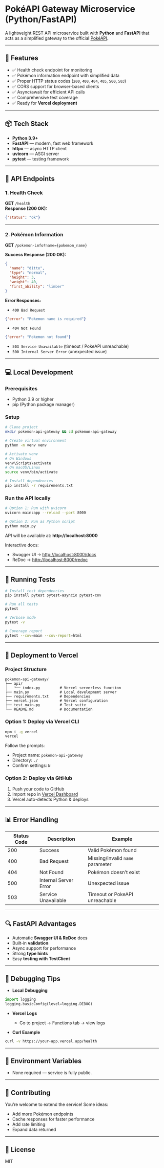 # PokéAPI Gateway Microservice (Python/FastAPI)

A lightweight REST API microservice built with **Python** and **FastAPI** that acts as a simplified gateway to the official [PokéAPI](https://pokeapi.co/).

---

## 🚀 Features

- ✅ Health check endpoint for monitoring  
- ✅ Pokémon information endpoint with simplified data  
- ✅ Proper HTTP status codes (`200`, `400`, `404`, `405`, `500`, `503`)  
- ✅ CORS support for browser-based clients  
- ✅ Async/await for efficient API calls  
- ✅ Comprehensive test coverage  
- ✅ Ready for **Vercel deployment**

---

## 📦 Tech Stack

- **Python 3.9+**  
- **FastAPI** — modern, fast web framework  
- **httpx** — async HTTP client  
- **uvicorn** — ASGI server  
- **pytest** — testing framework  

---

## 🔧 API Endpoints

### 1. Health Check
**GET** `/health`  
**Response (200 OK):**
```json
{"status": "ok"}
```

---

### 2. Pokémon Information
**GET** `/pokemon-info?name={pokemon_name}`

**Success Response (200 OK):**
```json
{
  "name": "ditto",
  "type": "normal",
  "height": 3,
  "weight": 40,
  "first_ability": "limber"
}
```

**Error Responses:**
- `400 Bad Request`
```json
{"error": "Pokemon name is required"}
```

- `404 Not Found`
```json
{"error": "Pokemon not found"}
```

- `503 Service Unavailable` (timeout / PokeAPI unreachable)  
- `500 Internal Server Error` (unexpected issue)  

---

## 💻 Local Development

### Prerequisites
- Python 3.9 or higher  
- pip (Python package manager)

### Setup

```bash
# Clone project
mkdir pokemon-api-gateway && cd pokemon-api-gateway

# Create virtual environment
python -m venv venv

# Activate venv
# On Windows
venv\Scripts\activate
# On macOS/Linux
source venv/bin/activate

# Install dependencies
pip install -r requirements.txt
```

### Run the API locally

```bash
# Option 1: Run with uvicorn
uvicorn main:app --reload --port 8000

# Option 2: Run as Python script
python main.py
```

API will be available at: **http://localhost:8000**

Interactive docs:  
- Swagger UI → [http://localhost:8000/docs](http://localhost:8000/docs)  
- ReDoc → [http://localhost:8000/redoc](http://localhost:8000/redoc)  

---

## 🧪 Running Tests

```bash
# Install test dependencies
pip install pytest pytest-asyncio pytest-cov

# Run all tests
pytest

# Verbose mode
pytest -v

# Coverage report
pytest --cov=main --cov-report=html
```

---

## 🚀 Deployment to Vercel

### Project Structure
```
pokemon-api-gateway/
├── api/
│   └── index.py         # Vercel serverless function
├── main.py              # Local development server
├── requirements.txt     # Dependencies
├── vercel.json          # Vercel configuration
├── test_main.py         # Test suite
└── README.md            # Documentation
```

### Option 1: Deploy via Vercel CLI

```bash
npm i -g vercel
vercel
```

Follow the prompts:  
- Project name: `pokemon-api-gateway`  
- Directory: `./`  
- Confirm settings: `N`  

### Option 2: Deploy via GitHub

1. Push your code to GitHub  
2. Import repo in [Vercel Dashboard](https://vercel.com/dashboard)  
3. Vercel auto-detects Python & deploys  

---

## 📊 Error Handling

| Status Code | Description               | Example                          |
|-------------|---------------------------|----------------------------------|
| 200         | Success                   | Valid Pokémon found              |
| 400         | Bad Request               | Missing/invalid `name` parameter |
| 404         | Not Found                 | Pokémon doesn’t exist            |
| 500         | Internal Server Error     | Unexpected issue                 |
| 503         | Service Unavailable       | Timeout or PokeAPI unreachable   |

---

## 🔍 FastAPI Advantages

- Automatic **Swagger UI & ReDoc** docs  
- Built-in **validation**  
- Async support for performance  
- Strong **type hints**  
- Easy **testing with TestClient**  

---

## 🐛 Debugging Tips

- **Local Debugging**
```python
import logging
logging.basicConfig(level=logging.DEBUG)
```

- **Vercel Logs**
  - Go to project → Functions tab → view logs  

- **Curl Example**
```bash
curl -v https://your-app.vercel.app/health
```

---

## 📝 Environment Variables
- None required — service is fully public.

---

## 🤝 Contributing
You’re welcome to extend the service! Some ideas:  
- Add more Pokémon endpoints  
- Cache responses for faster performance  
- Add rate limiting  
- Expand data returned  

---

## 📄 License
MIT  
